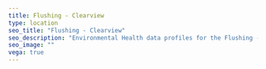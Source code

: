 ```yaml
---
title: Flushing - Clearview
type: location
seo_title: "Flushing - Clearview"
seo_description: "Environmental Health data profiles for the Flushing - Clearview neighborhood of NYC."
seo_image: ""
vega: true
---
```

